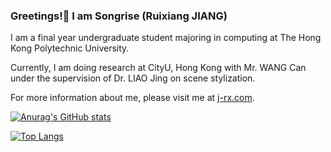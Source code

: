 ### Greetings!👋 I am Songrise (Ruixiang JIANG)
<!-- 🌱 I’m currently learning computer graphics.   -->
I am a final year undergraduate student majoring in computing at The Hong Kong Polytechnic University.

Currently, I am doing research at CityU, Hong Kong with Mr. WANG Can under the supervision of Dr. LIAO Jing on scene stylization.

For more information about me, please visit me at [j-rx.com](https://j-rx.com).

[![Anurag's GitHub stats](https://github-readme-stats.vercel.app/api?username=songrise&show_icons=true&theme=dracula
)](https://github.com/anuraghazra/github-readme-stats)  

[![Top Langs](https://github-readme-stats.vercel.app/api/top-langs/?username=songrise&layout=compact&theme=dracula)](https://github.com/anuraghazra/github-readme-stats)

<!--
**songrise/songrise** is a ✨ _special_ ✨ repository because its `README.md` (this file) appears on your GitHub profile.

Here are some ideas to get you started:

- 🔭 I’m currently working on ...
- 🌱 I’m currently learning ...
- 👯 I’m looking to collaborate on ...
- 🤔 I’m looking for help with ...
- 💬 Ask me about ...
- 📫 How to reach me: ...
- 😄 Pronouns: ...
- ⚡ Fun fact: ...
-->
